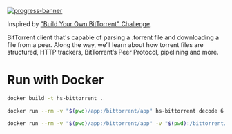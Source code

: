 [![progress-banner](https://backend.codecrafters.io/progress/bittorrent/fe5b9f7c-8dc1-4086-8b8d-e3f83f4285f4)](https://app.codecrafters.io/users/codecrafters-bot?r=2qF)

Inspired by 
["Build Your Own BitTorrent" Challenge](https://app.codecrafters.io/courses/bittorrent/overview).

BitTorrent client that's capable of parsing a
.torrent file and downloading a file from a peer. Along the way, we’ll learn
about how torrent files are structured, HTTP trackers, BitTorrent’s Peer
Protocol, pipelining and more.


# Run with Docker
```sh
docker build -t hs-bittorrent .
```

```sh
docker run --rm -v "$(pwd)/app:/bittorrent/app" hs-bittorrent decode 6:lambda
```

```sh
docker run --rm -v "$(pwd)/app:/bittorrent/app" -v "$(pwd):/bittorrent/tests" hs-bittorrent info /bittorrent/tests/sample.torrent
```